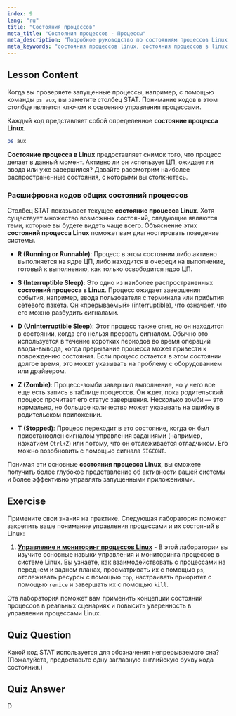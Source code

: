 ```yaml
---
index: 9
lang: "ru"
title: "Состояния процессов"
meta_title: "Состояния процессов - Процессы"
meta_description: "Подробное руководство по состояниям процессов Linux. Узнайте о различных состояниях процессов в Linux (R, S, D, Z, T) и о том, как их интерпретировать с помощью команды `ps`."
meta_keywords: "состояния процессов linux, состояния процессов в linux, состояние процесса linux, состояние процесса в linux, состояния процессов linux объяснение, команда ps, коды STAT, управление процессами"
---
```


## Lesson Content

Когда вы проверяете запущенные процессы, например, с помощью команды `ps aux`, вы заметите столбец STAT. Понимание кодов в этом столбце является ключом к освоению управления процессами.

Каждый код представляет собой определенное **состояние процесса Linux**.

```bash
ps aux
```

**Состояние процесса в Linux** предоставляет снимок того, что процесс делает в данный момент. Активно ли он использует ЦП, ожидает ли ввода или уже завершился? Давайте рассмотрим наиболее распространенные состояния, с которыми вы столкнетесь.

### Расшифровка кодов общих состояний процессов

Столбец STAT показывает текущее **состояние процесса Linux**. Хотя существует множество возможных состояний, следующие являются теми, которые вы будете видеть чаще всего. Объяснение этих **состояний процесса Linux** поможет вам диагностировать поведение системы.

- **R (Running or Runnable)**: Процесс в этом состоянии либо активно выполняется на ядре ЦП, либо находится в очереди на выполнение, готовый к выполнению, как только освободится ядро ЦП.

- **S (Interruptible Sleep)**: Это одно из наиболее распространенных **состояний процесса в Linux**. Процесс ожидает завершения события, например, ввода пользователя с терминала или прибытия сетевого пакета. Он «прерываемый» (interruptible), что означает, что его можно разбудить сигналами.

- **D (Uninterruptible Sleep)**: Этот процесс также спит, но он находится в состоянии, когда его нельзя прервать сигналом. Обычно это используется в течение коротких периодов во время операций ввода-вывода, когда прерывание процесса может привести к повреждению состояния. Если процесс остается в этом состоянии долгое время, это может указывать на проблему с оборудованием или драйвером.

- **Z (Zombie)**: Процесс-зомби завершил выполнение, но у него все еще есть запись в таблице процессов. Он ждет, пока родительский процесс прочитает его статус завершения. Несколько зомби — это нормально, но большое количество может указывать на ошибку в родительском приложении.

- **T (Stopped)**: Процесс переходит в это состояние, когда он был приостановлен сигналом управления заданиями (например, нажатием `Ctrl+Z`) или потому, что он отслеживается отладчиком. Его можно возобновить с помощью сигнала `SIGCONT`.

Понимая эти основные **состояния процесса Linux**, вы сможете получить более глубокое представление об активности вашей системы и более эффективно управлять запущенными приложениями.

## Exercise

Примените свои знания на практике. Следующая лаборатория поможет закрепить ваше понимание управления процессами и их состояний в Linux:

1. **[Управление и мониторинг процессов Linux](https://labex.io/ru/labs/comptia-manage-and-monitor-linux-processes-590864)** - В этой лаборатории вы изучите основные навыки управления и мониторинга процессов в системе Linux. Вы узнаете, как взаимодействовать с процессами на переднем и заднем планах, просматривать их с помощью `ps`, отслеживать ресурсы с помощью `top`, настраивать приоритет с помощью `renice` и завершать их с помощью `kill`.

Эта лаборатория поможет вам применить концепции состояний процессов в реальных сценариях и повысить уверенность в управлении процессами Linux.

## Quiz Question

Какой код STAT используется для обозначения непрерываемого сна? (Пожалуйста, предоставьте одну заглавную английскую букву кода состояния.)

## Quiz Answer

D

